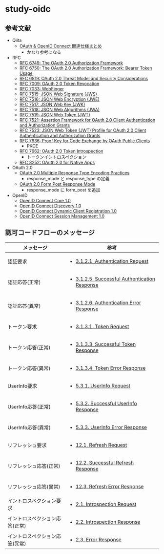 # study-oidc

## 参考文献

- Qiita
    - [OAuth & OpenID Connect 関連仕様まとめ](https://qiita.com/TakahikoKawasaki/items/185d34814eb9f7ac7ef3)
        - かなり参考になる
- RFC
    - [RFC 6749: The OAuth 2.0 Authorization Framework](https://tools.ietf.org/html/rfc6749)
    - [RFC 6750: The OAuth 2.0 Authorization Framework: Bearer Token Usage](https://tools.ietf.org/html/rfc6750)
    - [RFC 6819: OAuth 2.0 Threat Model and Security Considerations](https://tools.ietf.org/html/rfc6819)
    - [RFC 7009: OAuth 2.0 Token Revocation](https://tools.ietf.org/html/rfc7009)
    - [RFC 7033: WebFinger](https://tools.ietf.org/html/rfc7033)
    - [RFC 7515: JSON Web Signature (JWS)](https://tools.ietf.org/html/rfc7515)
    - [RFC 7516: JSON Web Encryption (JWE)](https://tools.ietf.org/html/rfc7516)
    - [RFC 7517: JSON Web Key (JWK)](https://tools.ietf.org/html/rfc7517)
    - [RFC 7518: JSON Web Algorithms (JWA)](https://tools.ietf.org/html/rfc7518)
    - [RFC 7519: JSON Web Token (JWT)](https://tools.ietf.org/html/rfc7519)
    - [RFC 7521: Assertion Framework for OAuth 2.0 Client Authentication and Authorization Grants](https://tools.ietf.org/html/rfc7521)
    - [RFC 7523: JSON Web Token (JWT) Profile for OAuth 2.0 Client Authentication and Authorization Grants](https://tools.ietf.org/html/rfc7523)
    - [RFC 7636: Proof Key for Code Exchange by OAuth Public Clients](https://tools.ietf.org/html/rfc7636)
        - PKCE
    - [RFC 7662: OAuth 2.0 Token Introspection](https://tools.ietf.org/html/rfc7662)
        - トークンイントロスペクション
    - [RFC 8252: OAuth 2.0 for Native Apps](https://tools.ietf.org/html/rfc8252)
- OAuth 2.0
    - [OAuth 2.0 Multiple Response Type Encoding Practices](http://openid.net/specs/oauth-v2-multiple-response-types-1_0.html)
        - response_mode と response_type の定義
    - [OAuth 2.0 Form Post Response Mode](http://openid.net/specs/oauth-v2-form-post-response-mode-1_0.html)
        - response_mode に form_post を追加
- OpenID
    - [OpenID Connect Core 1.0](https://openid.net/specs/openid-connect-core-1_0.html)
    - [OpenID Connect Discovery 1.0](https://openid.net/specs/openid-connect-discovery-1_0.html)
    - [OpenID Connect Dynamic Client Registration 1.0](https://openid.net/specs/openid-connect-registration-1_0.html)
    - [OpenID Connect Session Management 1.0](http://openid.net/specs/openid-connect-session-1_0.html)

## 認可コードフローのメッセージ

<table>
    <thread>
        <tr>
            <th>メッセージ</th>
            <th>参考</th>
        </tr>
    </thread>
    <tbody>
        <tr><td>認証要求</td><td><ul><li><a href="https://openid.net/specs/openid-connect-core-1_0.html#AuthRequest">3.1.2.1. Authentication Request</a></ul></td></tr>
        <tr><td>認証応答(正常)</td><td><ul><li><a href="https://openid.net/specs/openid-connect-core-1_0.html#AuthResponse">3.1.2.5. Successful Authentication Response</a></ul></td></tr>
        <tr><td>認証応答(異常)</td><td><ul><li><a href="https://openid.net/specs/openid-connect-core-1_0.html#AuthError">3.1.2.6. Authentication Error Response</a></ul></td></tr>
        <tr><td>トークン要求</td><td><ul><li><a href="https://openid.net/specs/openid-connect-core-1_0.html#TokenRequest">3.1.3.1. Token Request</a></ul></td></tr>
        <tr><td>トークン応答(正常)</td><td><ul><li><a href="https://openid.net/specs/openid-connect-core-1_0.html#TokenResponse">3.1.3.3. Successful Token Response</a></ul></td></tr>
        <tr><td>トークン応答(異常)</td><td><ul><li><a href="https://openid.net/specs/openid-connect-core-1_0.html#TokenErrorResponse">3.1.3.4. Token Error Response</a></ul></td></tr>
        <tr><td>UserInfo要求</td><td><ul><li><a href="https://openid.net/specs/openid-connect-core-1_0.html#UserInfoRequest">5.3.1. UserInfo Request</a></ul></td></tr>
        <tr><td>UserInfo応答(正常)</td><td><ul><li><a href="https://openid.net/specs/openid-connect-core-1_0.html#UserInfoResponse">5.3.2. Successful UserInfo Response</a></ul></td></tr>
        <tr><td>UserInfo応答(異常)</td><td><ul><li><a href="https://openid.net/specs/openid-connect-core-1_0.html#UserInfoError">5.3.3. UserInfo Error Response</a></ul></td></tr>
        <tr><td>リフレッシュ要求</td><td><ul><li><a href="https://openid.net/specs/openid-connect-core-1_0.html#RefreshingAccessToken">12.1. Refresh Request</a></ul></td></tr>
        <tr><td>リフレッシュ応答(正常)</td><td><ul><li><a href="https://openid.net/specs/openid-connect-core-1_0.html#RefreshTokenResponse">12.2. Successful Refresh Response</a></ul></td></tr>
        <tr><td>リフレッシュ応答(異常)</td><td><ul><li><a href="https://openid.net/specs/openid-connect-core-1_0.html#RefreshErrorResponse">12.3. Refresh Error Response</a></ul></td></tr>
        <tr><td>イントロスペクション要求</td><td><ul><li><a href="https://tools.ietf.org/html/rfc7662#section-2.1">2.1. Introspection Request</a></ul></td></tr>
        <tr><td>イントロスペクション応答(正常)</td><td><ul><li><a href="https://tools.ietf.org/html/rfc7662#section-2.2">2.2. Introspection Response</a></ul></td></tr>
        <tr><td>イントロスペクション応答(異常)</td><td><ul><li><a href="https://tools.ietf.org/html/rfc7662#section-2.3">2.3. Error Response</a></ul></td></tr>
    </tbody>
</table>
